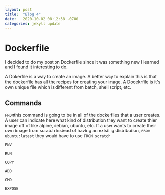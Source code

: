 ```yaml
---
layout: post
title:  "Blog 4"
date:   2020-10-02 08:12:38 -0700
categories: jekyll update
---
```


<h1>Dockerfile</h1>

<p>I decided to do my post on Dockerfile since it was something new I learned and I found it interesting to do.</p>

<p>A Dokerfile is a way to create an image. A better way to explain this is that the dockerfile has all the recipes for creating your image. A Docekrfile is it's own unique file which is different from batch, shell script, etc. </p>

<h2>Commands</h2>
<p><code>FROM</code>this command is going to be in all of the dockerfiies that a user creates. A user can indicate here what kind of distribution they want to create thier image off of like alpine, debian, ubuntu, etc. If a user wants to create their own image from scratch instead of having an existing distribution, <code>FROM ubuntu:latest</code> they would have to use <code>FROM scratch</code></p>
<p><code>ENV</code></p>
<p><code>RUN</code></p>
<p><code>COPY</code></p>
<p><code>ADD</code></p>
<p><code>CMD</code></p>
<p><code>EXPOSE</code></p>